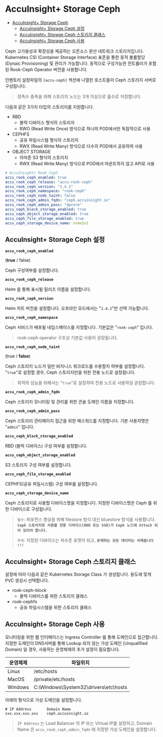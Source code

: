 # AccuInsight+ Storage Ceph

- [AccuInsight+ Storage Ceph](#accuinsight-storage-ceph)
  - [AccuInsight+ Storage Ceph 설정](#accuinsight-storage-ceph-설정)
  - [AccuInsight+ Storage Ceph 스토리지 클래스](#accuinsight-storage-ceph-스토리지-클래스)
  - [AccuInsight+ Storage Ceph 사용](#accuinsight-storage-ceph-사용)

Ceph 고가용성과 확장성을 제공하는 오픈소스 분산 네트워크 스토리지입니다. Kubernetes CSI (Container Storage Interface) 표준을 통한 동적 볼륨할당 (Dynaic Provisioning) 및 관리가 가능합니다. 동적으로 구성가능한 컨트롤러가 포함된 Rook-Ceph Operator 버전을 사용합니다.

인벤토리 설정파일의 `[accu-ceph]` 섹션에 나열한 호스트들이 Ceph 스토리지 서버로 구성됩니다.

> 정족수 충족을 위해 스토리지 노드는 3개 이상으로 홀수로 저정합니다.

다음과 같은 3가지 타입의 스토리지를 지원합니다.

- RBD
  - 블럭 디바이스 형식의 스토리지
  - RWO (Read Write Once) 방식으로 하나의 POD에서만 독점적으로 사용
- CEPHFS
  - 공유 파일시스템 형식의 스토리지
  - RWX (Read Write Many) 방식으로 다수의 POD에서 공유하여 사용
- OBJECT STORAGE
  - 아마존 S3 형식의 스토리지
  - RWX (Read Write Many) 방식으로 POD에서 마운트하지 않고 API로 사용

```yaml
# AccuInsight+ Rook Ceph
accu_rook_ceph_enabled: true
accu_rook_ceph_release: "accu-rook-ceph"
accu_rook_ceph_version: "1.4.2"
accu_rook_ceph_namespace: "rook-ceph"
accu_rook_ceph_node_taint: false
accu_rook_ceph_admin_fqdn: "ceph.accuinsight.io"
accu_rook_ceph_admin_pass: "dpcore"
accu_ceph_block_storage_enabled: true
accu_ceph_object_storage_enabled: true
accu_ceph_file_storage_enabled: true
accu_ceph_storage_device_name: nvme1n1
```

## AccuInsight+ Storage Ceph 설정

**`accu_rook_ceph_enabled`**

(**true** / false)

Ceph 구성여부를 설정합니다.

**`accu_rook_ceph_release`**

Helm 을 통해 표시될 릴리즈 이름을 설정합니다.

**`accu_rook_ceph_version`**

Helm 차트 버전을 설정합니다. 오프라인 모드에서는 "`1.4.2`"만 선택 가능합니다.

**`accu_rook_ceph_namespace`**

Ceph 서비스가 배포될 네임스페이스를 지정합니다. 기본값은 "`rook-ceph`" 입니다.

> rook-ceph operator 구조상 기본값 사용이 권장됩니다.

**`accu_rook_ceph_node_taint`**

(true / **false**)

Ceph 스토리지 노드가 일반 비지니스 워크로드를 수용할지 여부를 설정합니다. "`true`"로 설정할 경우, Ceph 스토리지만을 위한 전용 노드로 설정됩니다.

> 최적의 성능을 위해서는 "`true`"로 설정하여 전용 노드로 사용하길 권장합니다.

**`accu_rook_ceph_admin_fqdn`**

Ceph 스토리지 모니터링 및 관리를 위한 콘솔 도메인 이름을 지정합니다.

**`accu_rook_ceph_admin_pass`**

Ceph 스토리리 관리페이지  접근을 위한 패스워드를 지정합니다. 기본 사용자명은 "`admin`" 입니다.

**`accu_ceph_block_storage_enabled`**

RBD (블럭 디바이스) 구성 여부를 설정합니다.

**`accu_ceph_object_storage_enabled`**

S3 스토리지 구성 여부를 설정합니다.

**`accu_ceph_file_storage_enabled`**

CEPHFS(공유 파일시스템) 구성 여부를 설정합니다.

**`accu_ceph_storage_device_name`**

Ceph 스토리지로 사용할 다바이스명을 지정합니다. 지정한 디바이스명은 Ceph 를 위한 디바이스로 구성됩니다.

> `필수`: 퍼포먼스 향상을 위해 filestore 방식 대신 bluestore 방식을 사용합니다. **`Ceph 스토리지로 사용할 전용 디바이스(HDD 또는 SSD)가 Ceph 노드에 Attach 되어 있어야 합니다.`**
> 
> `주의`: 지정된 디바이스는 저수준 포맷이 되고, **`존재하는 모든 데이터는 삭제됩니다 !!!`**

## AccuInsight+ Storage Ceph 스토리지 클래스

설정에 따라 다음과 같은 Kubernetes Storage Class 가 생성됩니다. 용도에 맞게 PVC 생성시 선택합니다.

- rook-ceph-block
  - 블럭 디바이스를 위한 스토리지 클래스
- rook-cephfs 
  - 공유 파일시스템을 위한 스토리지 클래스

## AccuInsight+ Storage Ceph 사용

모니터링을 위한 웹 인터페이스는 Ingress Controller 를 통해 도메인으로 접근합니다. 지정한 도메인이 DNS서버를 통해 Lookup 되지 않는 가상 도메인 (Unqualified Domain) 일 경우, 사용하는 운영체제의 추가 설정이 필요합니다.

| 운영체제 | 파일위치                              |
| -------- | ------------------------------------- |
| Linux    | /etc/hosts                            |
| MacOS    | /private/etc/hosts                    |
| Windows  | C:\Windows\System32\drivers\etc\hosts |

아래의 형식으로 가상 도메인을 설정합니다.

```
# IP Address       Domain Name
xxx.xxx.xxx.xxx    ceph.accuinsight.io
```

> `IP Address` 는 Load Balancer 의 IP 또는 Virtual IP를 설정하고, Domain Name 은 `accu_rook_ceph_admin_fqdn` 에 지정한 가상 도메인을 설정합니다.
